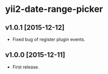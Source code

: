 yii2-date-range-picker
======================

v1.0.1 [2015-12-12]
-------------------

- Fixed bug of register plugin events.

v1.0.0 [2015-12-11]
-------------------

- First release.